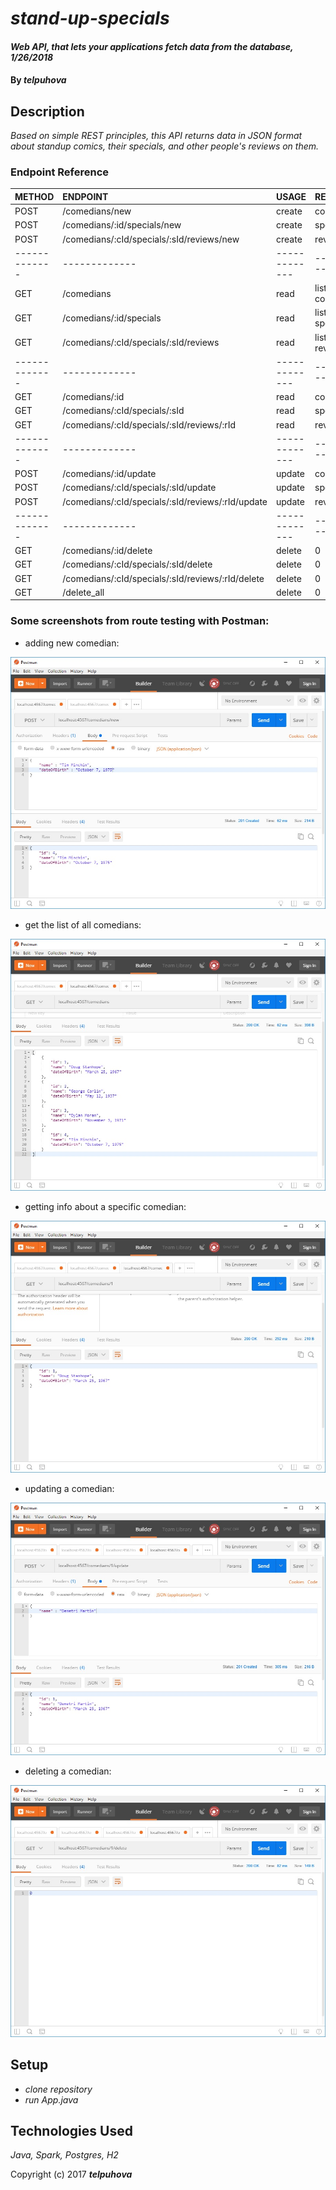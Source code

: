 # _stand-up-specials_

#### _Web API, that lets your applications fetch data from the database, 1/26/2018_

#### By _**telpuhova**_

## Description

_Based on simple REST principles, this API returns data in JSON format about standup comics, their specials, and other people's reviews on them._

### Endpoint Reference
| METHOD | ENDPOINT | USAGE | RETURNS |
| :-------------     | :------------- | :------------- | :------------- |
| POST | /comedians/new | create | comedian |
| POST | /comedians/:id/specials/new | create | special |
| POST | /comedians/:cId/specials/:sId/reviews/new | create | review |
| -------------     | ------------- | ------------- | ------------- |
| GET | /comedians | read | list of comedians |
| GET | /comedians/:id/specials | read | list of  specials |
| GET | /comedians/:cId/specials/:sId/reviews | read | list of reviews |
| -------------     | ------------- | ------------- | ------------- |
| GET | /comedians/:id | read | comedian |
| GET | /comedians/:cId/specials/:sId | read | special |
| GET | /comedians/:cId/specials/:sId/reviews/:rId | read | review |
| -------------     | ------------- | ------------- | ------------- |
| POST | /comedians/:id/update | update | comedian |
| POST | /comedians/:cId/specials/:sId/update | update | special |
| POST | /comedians/:cId/specials/:sId/reviews/:rId/update | update | review |
| -------------     | ------------- | ------------- | ------------- |
| GET | /comedians/:id/delete | delete | 0 |
| GET | /comedians/:cId/specials/:sId/delete | delete | 0 |
| GET | /comedians/:cId/specials/:sId/reviews/:rId/delete | delete | 0 |
| GET | /delete_all | delete | 0 |


### Some screenshots from route testing with Postman:
* adding new comedian:

![alt text](https://raw.githubusercontent.com/telpuhova/stand-up-specials/master/src/main/resources/public/comedians_new.jpg)

* get the list of all comedians:

![alt text](https://raw.githubusercontent.com/telpuhova/stand-up-specials/master/src/main/resources/public/comedians.jpg)

* getting info about a specific comedian:

![alt text](https://raw.githubusercontent.com/telpuhova/stand-up-specials/master/src/main/resources/public/comedians_id.jpg)

* updating a comedian:

![alt text](https://raw.githubusercontent.com/telpuhova/stand-up-specials/master/src/main/resources/public/comedians_id_update.jpg)

* deleting a comedian:

![alt text](https://raw.githubusercontent.com/telpuhova/stand-up-specials/master/src/main/resources/public/comedians_id_delete.jpg)


## Setup

* _clone repository_
* _run App.java_

## Technologies Used

_Java, Spark, Postgres, H2_

Copyright (c) 2017 **_telpuhova_**

